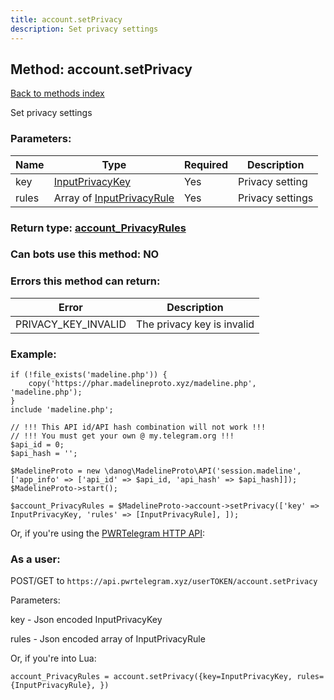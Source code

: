 ```yaml
---
title: account.setPrivacy
description: Set privacy settings
---
```

## Method: account.setPrivacy  
[Back to methods index](index.md)


Set privacy settings

### Parameters:

| Name     |    Type       | Required | Description |
|----------|---------------|----------|-------------|
|key|[InputPrivacyKey](../types/InputPrivacyKey.md) | Yes|Privacy setting|
|rules|Array of [InputPrivacyRule](../types/InputPrivacyRule.md) | Yes|Privacy settings|


### Return type: [account\_PrivacyRules](../types/account_PrivacyRules.md)

### Can bots use this method: **NO**


### Errors this method can return:

| Error    | Description   |
|----------|---------------|
|PRIVACY_KEY_INVALID|The privacy key is invalid|


### Example:


```
if (!file_exists('madeline.php')) {
    copy('https://phar.madelineproto.xyz/madeline.php', 'madeline.php');
}
include 'madeline.php';

// !!! This API id/API hash combination will not work !!!
// !!! You must get your own @ my.telegram.org !!!
$api_id = 0;
$api_hash = '';

$MadelineProto = new \danog\MadelineProto\API('session.madeline', ['app_info' => ['api_id' => $api_id, 'api_hash' => $api_hash]]);
$MadelineProto->start();

$account_PrivacyRules = $MadelineProto->account->setPrivacy(['key' => InputPrivacyKey, 'rules' => [InputPrivacyRule], ]);
```

Or, if you're using the [PWRTelegram HTTP API](https://pwrtelegram.xyz):



### As a user:

POST/GET to `https://api.pwrtelegram.xyz/userTOKEN/account.setPrivacy`

Parameters:

key - Json encoded InputPrivacyKey

rules - Json encoded  array of InputPrivacyRule




Or, if you're into Lua:

```
account_PrivacyRules = account.setPrivacy({key=InputPrivacyKey, rules={InputPrivacyRule}, })
```

